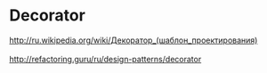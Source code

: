 <h1>Decorator</h1>

<http://ru.wikipedia.org/wiki/Декоратор_(шаблон_проектирования)>
<br/>
<br/>
<http://refactoring.guru/ru/design-patterns/decorator>